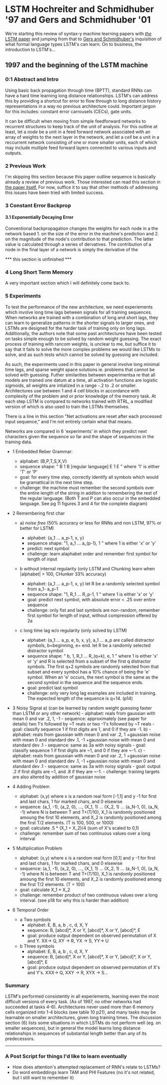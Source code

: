 # LSTM Hochreiter and Schmidhuber '97 and Gers and Schmidhuber '01

We're starting this review of syntax-y machine learning papers with [*the* LSTM paper](https://www.bioinf.jku.at/publications/older/2604.pdf "Hochreiter and Schmidhuber '97") and jumping from that to [Gers and Schmidhuber's](https://ieeexplore.ieee.org/document/963769 "IEEE 2001 Paper") inquisition of what formal language types LSTM's can learn. On to business, the introduction to LSTM's...

## 1997 and the beginning of the LSTM machine

### 0:1 Abstract and Intro
Using basic back propagation through time (BPTT), standard RNNs can have a hard time learning long distance relationships. LSTM's can address this by providing a shortcut for error to flow through to long distance history representations in a way no previous architecture could. Important jargon for this includes: constant error carrousels (CECs), gate units. 

It can be difficult when moving from simple feedforward networks to recurrent structures to keep track of the unit of analysis. For this outline at least, let a *node* be a unit in a feed forward network associated with an array of weights to the next layer in the network, and let a *cell* be a unit in a reccurrent network consisting of one or more smaller units, each of which may include multiple feed forward layers connected to various inputs and outputs. 

### 2 Previous Work
I'm skipping this section because this paper outline sequence is basically already a review of previous work. Those interested can read this section in  [the paper itself.](https://www.bioinf.jku.at/publications/older/2604.pdf "Hochreiter and Schmidhuber '97") For now, suffice it to say that other methods of addressing this issues have been tried with limited success. 

### 3 Constant Error Backprop
#### 3.1 Exponentially Decaying Error 

Conventional backpropagation changes the weights for each node in a the network based 1. on the size of the error in the machine's prediction and 2. on the magnitude of the node's contribution to that prediction. The latter value is calculated through a series of dervatives. The contribution of a node in the final layer of a network is simply the derivative of the 

*** this section is unfinished *** 

### 4 Long Short Term Memory 
A very important section which I will definitely come back to.

### 5 Experiments

To test the performance of the new architecture, we need experiements which involve long time lags between signals for all training sequences. When networks are trained with a combination of long and short lags, they can learn to generalize patterns in the shorter signals to larger ones, and LSTMs are designed for the harder task of training only on long lags. Additionally, the authors note that some past architectures have been tested on tasks simple enough to be solved by random weight guessing. The exact process of training with rancom weights, is unclear to me, but suffice it to say that it fails to solve the more complex problems we would like LSTMs to solve, and as such tests which cannot be solved by guessing are included. 

As such, the experiments used in this paper in general involve long minimal time lags, and sparse weight space solutions ie. problems that cannot be solved with guessing. Futher similarities between experimentsa re that all models are trained one datum at a time, all activation functions are logistic sigmoids, all weights are intialized in a range -.2 to .2 or smaller. Architectures use between 1 and 4 cell blocks in accordance with complexity of the problem and or prior knowledge of the memory task. At each step LSTM is compared to networks trained with RTRL, a modified version of which is also used to train the LSTMs themselves. 


There is a line in this section "Net activations are reset after each processed input sequence," and I'm not entirely certain what that means.

Networks are compared in 6 'experiments' in which they predict next characters given the sequence so far and the shape of sequences in the training data.

- 1 Embedded Reber Grammar: 
    - alphabet: {B,P,T,S,X,V}
    - sequence shape: " B 1 B [regular language] E 1 E " where '1' is either 'T' or 'P'
    - goal: for every time step, correctly identify all symbols which would be gramattical in the next time step.
    - challenge: the machine must remember the second symbols over the entire length of the string in addtion to remembering the rest of the regular language. (Both T and P can also occur in the embedded language. See pg 11 figures 3 and 4 for the complete diagram)

- 2 Remembering first char  
    - a) *noise free* (50% accuracy or less for RNNs and non LSTM, 97% or better for LSTM) 
        - alphabet: {a_1 ... a_p-1, x, y} 
        - sequence shape: "1, a_1 ... a_(p-1), 1 " where 1 is either 'x' or 'y' 
        - predict: next symbol
        - challenge: learn alaphabet order and remember first symbol for length of input

    - b without internal regularity (only LSTM and Chunking learn when |alphabet| > 100, CHunker 33% accuracy)
        - alphabet: {a_1 ... a_p-1, x, y} let R be a randomly selected symbol from a_1- a_p-1 
        - sequence shape: "1, R_1 ... R_p-1, 1 " where 1 is either 'x' or 'y' 
        - goal: predict next symbol, with absolute error < .25 over entire sequence
        - challenge: only fist and last symbols are non-random, remember first symbol for length of input, without compression offered by 2a

    - c long time lag w/o regularity (only solved by LSTM)
        - alphabet: {a_1 ... a_p, e, b, x, y}, a_1 ... a_p are called distractor symbols, b=beginning, e= end. let R be a randomly selected distractor symbol
        - sequence shape: " b, 1, R_1 ... R_(q+k), e, 1 " where 1 is either 'x' or 'y' and R is selected from a subset of the first q distractor symbols. The first q+2 symbols are randomly selected from that subset and every symbol has a 10% chance of being the 'e' symbol. When an 'e' occurs, the next symbol is the same as the second symbol in the sequence and the sequence ends. 
        - goal: predict last symbol
        - challenge: only very long lag examples are included in training. The expected length of the sequence is q+14. (p14) 
- 3 Noisy Signal
    a) (can be learned by random weight guessing faster than LSTM or any other network)
        - alphabet: reals from gaussian with mean 0 and var .2, 1, -1
        - sequence: approximately (see paper for details) two 1's followed by ~T reals or two -1's followed by ~T reals
        - goal: classify sequence 1 if first digits are 1, and 0 if they are -1. 
    b) 
        - alphabet: reals from gaussian with mean 0 and var .2, 1 +gaussian noise with mean 0 and standard dev .1, -1 +gaussian noise with mean 0 and standard dev .1
        - sequence: same as 3a with noisy signals
        - goal: classify sequence 1 if first digits are ~1, and 0 if they are ~-1. 
    c) 
        - alphabet: reals from gaussian with mean 0 and var .2, 1 +gaussian noise with mean 0 and standard dev .1, -1 +gaussian noise with mean 0 and standard dev .1
        - sequence: same as 3a with noisy signals
        - goal: output .2 if first digits are ~1, and .8 if they are ~-1. 
        - challenge: training targets are also altered by addition of gaussian noise
    

- 4 Adding Problem
    - alphabet: (x,y) where x is a random real form [-1,1] and y -1 for first and last chars, 1 for marked chars, and 0 elsewise
    - sequence: (a_1, -1), (a_2, 0),  ..., (X_1, 1) ... (X_2, 1) ... (a_N-1, 0), (a_N, -1) where N is between T and T+(T/10), X_1 is randomly positioned amoung the first 10 elements, and X_2 is randomly positioned among the first T/2 elements. (T is 100, 500, or 1000)
    - goal: calculate .5 * (X_1 + X_2)/4 (sum of  X's scaled to 0,1)
    - challenge: remember sum of two continuous values over a long interval

- 5 Multiplication Problem
    - alphabet: (x,y) where x is a random real form [0,1] and y -1 for first and last chars, 1 for marked chars, and 0 elsewise
    - sequence: (a_1, -1), (a_2, 0),  ..., (X_1, 1) ... (X_2, 1) ... (a_N-1, 0), (a_N, -1) where N is between T and T+(T/10), X_1 is randomly positioned amoung the first 10 elements, and X_2 is randomly positioned among the first T/2 elements. (T = 100)
    - goal: calculate X_1 * X_2
    - challenge: remember product of two continuous values over a long interval. (see p18 for why this is harder than addition)

- 6 Temporal Order
    - a Two symbols 
        - alphabet: E, B, a, b , c, d, X, Y 
        - sequence: B, [abcd]\*, X or Y, [abcd]\*, X or Y, [abcd]\*, E
        - goal: produce output dependent on observed permutation of X and Y. XX-> Q, XY -> R, YX -> S, YY-> U
    - b Three symbols 
        - alphabet: E, B, a, b , c, d, X, Y 
        - sequence: B, [abcd]\*, X or Y, [abcd]\*, X or Y, [abcd]\*, X or Y, [abcd]\*, E
        - goal: produce output dependent on observed permutation of X's and Y's. XXX-> Q, XXY -> R, XYX -> S...

### Summary

LSTM's performed consistently in all experiements, learning even the most difficult versions of every task. (As of 1997, no other networks had succeeded at tasks 4-6). Architectures never used more than 6 memory cells organized into 1-4 blocks (see table 10 p21), and many tasks may be learnable on smaller architectures, given long training times. The discussion section (6) lists some situations in which LSTMs do not perform well (eg. on smaller sequences), but in general the model learns long distance relationships in sequences of substantial length better than any of its predecessors. 












--- 

### A Post Script for things I'd like to learn eventually
- How does attention's attempted replacement of RNN's relate to LSTMs?
- Do word embeddings learn TAM and PHI Features (no it's not related, but I still want to remember it)



